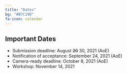 ```yaml
---
title: "Dates"
bg: "#B7C19D"
fa-icon: calendar
---
```


## Important Dates 

- Submission deadline: August ~~20~~ 30, 2021 (AoE)
- Notification of acceptance: September 24, 2021 (AoE)
- Camera-ready deadline: October 8, 2021 (AoE)
- Workshop: November 14, 2021

